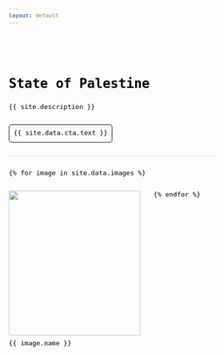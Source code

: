 ```yaml
---
layout: default
---
```


<div id="intro">
  <h1>State of Palestine</h1>
  <p>{{ site.description }}</p>
  <div id="cta">
    <a href="{{ site.data.cta.link }}">
      {{ site.data.cta.text }}
    </a>
  </div>
</div>

<div id="images">
  {% for image in site.data.images %}
    <figure>
      <img src="/{{ site.baseurl }}{{ site.data.assets.path }}{{ image.name }}" loading="lazy" width="500" height="500" />
      <figcaption>
        {{ image.name }}
      </figcaption>
    </figure>
  {% endfor %}
</div>

<style>
  html,
  body {
    position: relative;
    top: 0;
    left: 0;
    width: 100%;
    min-height: 100%;
    font-size: 13px;
    font-family: monospace;
    font-weight: 400;
    font-style: normal;
    line-height: 1.3;
    color: #000;
    scroll-behavior: smooth;
    background: #fcfcfc;
  }
  *,
  *::before,
  *::after {
    margin: 0;
    padding: 0;
    font-size: inherit;
    font-family: inherit;
    font-weight: inherit;
    font-style: inherit;
    line-height: inherit;
    color: inherit;
    font-synthesis: none;
    text-align: inherit;
    text-decoration: inherit;
    -webkit-box-sizing: border-box;
    -moz-box-sizing: border-box;
    box-sizing: border-box;
    text-rendering: optimizeLegibility;
    -webkit-text-size-adjust: 100%;
    -moz-text-size-adjust: 100%;
    -ms-text-size-adjust: 100%;
    text-size-adjust: 100%;
    -webkit-font-smoothing: antialiased;
    -moz-osx-font-smoothing: grayscale;
    word-wrap: break-word;
    overflow-wrap: break-word;
    touch-action: manipulation;
  }
  :root {
    --gap: 2rem;
  }
  body {
    display: flex;
    flex-direction: column;
    padding-inline: calc(var(--gap) + env(safe-area-inset-left, 0px));
  }
  body > * {
    padding-block: var(--gap);
  }
  #intro {
    position: sticky;
    top: 0;
    display: flex;
    flex-direction: column;
    gap: calc(var(--gap) / 2);
    padding-block: var(--gap);
    border-block-end: 1px solid #ddd;
    background: #fcfcfc;
  }
  #intro > h1 {
    font-size: 2rem;
    font-weight: bold;
    line-height: 1.0;
  }
  #cta > a {
    display: block;
    width: fit-content;
    padding: calc(var(--gap) / 3);
    border-radius: 5px;
    background: #fcfcfc;
    color: #000;
    border: 1px solid #000;
  }
  @media (any-hover: hover) {
    #cta > a:hover {
      background: #000;
      color: #fcfcfc;
    }
  }
  #images {
    display: flex;
    flex-wrap: wrap;
    gap: var(--gap);
    --columns: 3;
  }
  @media (max-width: 1024px) {
    #images {
      --columns: 2;
    }
  }
  @media (max-width: 640px) {
    #images {
      --columns: 1;
    }
  }
  #images > figure {
    flex-basis: calc((100% - ((var(--columns) - 1) * var(--gap))) / var(--columns));
  }
  #images > figure > img {
    aspect-ratio: 1/1;
    display: block;
    width: 100%;
    height: auto;
    object-fit: contain;
  }
  #images > figure > figcaption {
    margin-block-start: calc(var(--gap) / 3);
  }
</style>
